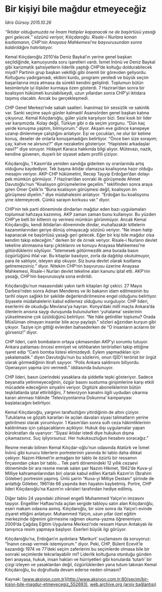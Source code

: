 # Bir kişiyi bile mağdur etmeyeceğiz

*İdris Gürsoy 2015.10.26*

<div class="pNewsDetailMainContent ctx_content" itemprop="articleBody">
 <p>
  <em>
   “İktidar olduğumuzda ne İmam Hatipler kapanacak ne de başörtüsü yasağı geri gelecek.” sözünü veriyor, Kılıçdaroğlu. Risale-i Nurlara konan kısıtlamanın, CHP’nin Anayasa Mahkemesi’ne başvurusundan sonra kaldırıldığını hatırlatıyor.
  </em>
 </p>
 <p>
  Kemal Kılıçdaroğlu 2010’da Deniz Baykal’ın yerine genel başkan seçildiğinde, kamuoyunda soru işaretleri vardı. İsmet İnönü ve Deniz Baykal gibi karizmatik şahsiyetlerin liderlik yaptığı CHP’de koltuğu doldurabilecek miydi? Partinin grup başkan vekilliği gibi önemli bir görevden geliyordu. Koltuğunu yadırgamadı, ekibini kurdu, programı yeniledi ve büyük seçim başarılarına imza atmasa da sürekli kendini geliştirdi. Toplumun bütün kesimleriyle iyi ilişkiler kurmaya özen gösterdi. 7 Haziran’dan sonra bir koalisyon hükümeti kurulabilseydi, uzun yıllardan sonra CHP’yi iktidara taşımış olacaktı. Ancak bu gerçekleşmedi.
 </p>
 <p>
  CHP Genel Merkezi’nde sabah saatleri. İnanılmaz bir sessizlik ve sakinlik var. Sanki seçime sayılı günler kalmadı! Asansörden genel başkan katına çıkıyoruz. Kemal Kılıçdaroğlu, güler yüzle karşılıyor bizi. Sesi kısık bir lider var karşımızda. Kolay değil, Türkiye gibi o da seçim yorgunu. “Dün kaç yerde konuşma yaptım, bilmiyorum.” diyor. Akşam eve gidince kanepeye uzanıp dinlenmeye çalıştığını anlatıyor. Eşi ve çocukları, ne olur bir kelime konuş, deseler de onlarla konuşamadığını belirtiyor. “Önce ben size sorayım; çay, kahve ne alırsınız?” diye nezaketini gösteriyor. “Hapisteki arkadaşlar nasıl?” diye soruyor. Hidayet Karaca hakkında bilgi alıyor. Mütevazı, nazik, kendine güvenen, duyarlı bir siyaset adamı profili çiziyor.
 </p>
 <p>
  Kılıçdaroğlu, 1 Kasım’da yeniden sandığa giderken oy oranlarında artış olduğunu kaydediyor. Tek başına iktidar olamazsa koalisyona hazır olduğu mesajını veriyor. AKP-CHP hükümetini, Recep Tayyip Erdoğan’dan dolayı pek mümkün görmüyor. 7 Haziran’dan sonraki ilk görüşmede Ahmet Davutoğlu’nun “Koalisyon görüşmelerine geçelim.” teklifinden sonra araya giren Ömer Çelik’in “Buna koalisyon görüşmesi değil, koalisyon ön görüşmesi diyelim.” diye müdahalesini anlatıyor. “Erdoğan bu koalisyonu yine istemeyecek. Çünkü sarayın korkusu var.” diyor.
 </p>
 <p>
  CHP’nin tek parti döneminde dindarları mağdur eden bazı uygulamaları toplumsal hafızaya kazınmış. AKP zaman zaman bunu kullanıyor. Bu yüzden CHP’ye belli bir kitlenin oy vermesi mümkün görünmüyor. Ancak Kemal Kılıçdaroğlu, kendi iktidarları döneminde dindar, muhafazakâr kitlelerin kazanımlarından geriye dönüş olmayacağı sözünü veriyor. “Ne imam hatip kapanacak ne başörtüsü yasağı geri gelecek. Eğer bir kişi bile mağdur olsa kendim takip edeceğim.” derken bir de örnek veriyor. Risale-i Nurların devlet tekeline alınmasına karşı çıktıklarını ve konuyu Anayasa Mahkemesi’ne götürdüklerini söylüyor. “İstemesek götürmezdik ama burada basın özgürlüğünü ihlal var. Bu kitaplar basılıyor, zorla da dağıtılıp okutulmuyor, para ile satılıyor, isteyen alıp okuyor. Siz buna devlet olarak kısıtlama getiremezsiniz.” diyor. Nitekim CHP’nin başvurusu üzerine Anayasa Mahkemesi, Risale-i Nurları devlet tekeline alan kanunu iptal etti. AKP’nin yasağı, CHP’nin başvurusuyla sona erdirildi.
 </p>
 <p>
  Kılıçdaroğlu’nun masasındaki yakın tarih kitapları ilgi çekici. 27 Mayıs Darbesi’nden sonra Adnan Menderes ve iki bakanın idam edilmesinin bu tarihî olayın sağlıklı bir şekilde değerlendirilmesine engel olduğunu belirtiyor. Siyasete müdahalelerin kabul edilemez olduğunu vurguluyor. CHP lideri, eserlerini de okuduğu Mevlana’ya hayran. Konya’daki millî maçta Ankara’da ölenlerin anısına saygı duruşunda bulunulurken ‘yuhalama’ seslerinin yükselmesine çok üzüldüğünü belirtiyor. “Ne hâle getirdiler toplumu? Orada Müslüman olmayan insanlar bile acıyı paylaştı.” sözleri ağzından kurşun gibi çıkıyor. Taziye için gittiği evlerden bahsederken de “O insanların acılarını bir görseniz!” diyor.
 </p>
 <p>
  CHP lideri, canlı bombaların ortaya çıkmasından AKP’yi sorumlu tutuyor. Ankara patlaması öncesi emniyet ve istihbaratın teröristleri takip ettiğine işaret edip “Canlı bomba listesi elimizdeydi. Eylem yapmadıkları için yakalamadık.” diyen Davutoğlu’nun bu sözlerini, onun IŞİD’i terörist bir örgüt olarak görmediğinin itirafı sayıyor. “Polis Ankara saldırısını biliyordu. Operasyon yapma izni vermedi.” iddiasında bulunuyor.
 </p>
 <p>
  CHP lideri, basın üzerindeki yasaklara da şiddetle tepki gösteriyor. Sadece beyanatla yetinmeyeceğinin, özgür basını susturma girişimlerine karşı etkili mücadele edeceğinin sinyalini veriyor. Digitürk aboneliklerinin bütün teşkilatlarda iptal ettirildiğini, 7 televizyon kanalını ilgili uydudan çıkarma kararı alınması hâlinde ‘Televizyonlarıma Dokunma’ kampanyası başlatacağını belirtiyor.
 </p>
 <p>
  Kemal Kılıçdaroğlu, yargının tarafsızlığını yitirdiğinin de altını çiziyor. Tutuklama ve gözaltı kararları ile açılan davaları siyasi talimatların yerine getirilmesi olarak yorumluyor. 1 Kasım’dan sonra sulh ceza hâkimliklerinin kaldırılması için çalışacaklarını açıklıyor. Hukuk dışı uygulamalar yapan bürokratları da uyarıyor: “Siyasi iktidar istedi diye hukukun dışına çıkamazsınız. Suç işliyorsunuz. Her hukuksuzluğun hesabını soracağız.”
 </p>
 <p>
  Resme merakı bilinen Kemal Kılıçdar-oğlu’nun odasında Atatürk ve İsmet İnönü gibi kurucu liderlerin portrelerinin yanında iki tablo daha dikkat çekiyor. Nazım Hikmet’in armağanı bir tablo ile özürlü bir ressamın fırçasından çıkan bir tablo… Tek parti dönemindeki 12 yıllık cezaevi döneminde bir ara resme merak salan şair Nazım Hikmet, 1942’de Kuva-yi Milliye kahramanlarından biri olarak kabul edilen Kartallı Kazım’ın (İbrahim Göleber) portresini yapmış. Ünlü şairin “Kuva-yi Milliye Destanı” şiirinde de anlattığı Göleber, 1961’de 66 yaşında iken hayatını kaybetmiş. Portre, CHP lideri Kılıçdaroğlu’na Kazım’ın vârisleri tarafından hediye edilmiş.
 </p>
 <p>
  Diğer tablo 24 yaşındaki zihinsel engelli Muhammed Yalçın’ın imzasını taşıyor. Engelliler Haftası’nda açılan sergide tabloyu satın alan Kılıçdaroğlu, eseri makam odasına asmış. Kılıçdaroğlu, bir süre sonra da Yalçın’ı evinde ziyaret ettiğini anlatıyor. Muhammed Yalçın, uzun yıllar özel eğitim merkezinde öğrenim görmesine rağmen okuma-yazma öğrenemiyor. 2009’da Çağdaş Eğitim Uygulama Merkezi’nde ressam Harun Antakyalı ile tanışınca resim yapmaya başlıyor. Eserleri büyük ilgi görüyor.
 </p>
 <p>
  Kılıçdaroğlu’na, Erdoğan’ın aydınlara ‘Mankurt’ suçlamasını da soruyoruz: “İnanın cevap vermek istemiyorum.” diyor. Peki, CHP, Bülent Ecevit’le kazandığı 1974 ve 77’deki seçim zaferlerini bu seçimlerde olmasa bile bir sonraki seçimlerde tekrarlayabilir mi? Liderlik koltuğuna oturduğu günden beri anayasa, hukuk, insan hakları ve hürriyetleri gibi konularda ‘tutarlı’ bir çizgi izleyen ve yasaklardan değil, özgürlüklerden yana tutum takınan Kemal Kılıçdaroğlu, bu doğrultuda devam ederse neden olmasın?
 </p>
</div>


Kaynak: [www.aksiyon.com.tr](http://www.aksiyon.com.tr:80/secim/bir-kisiyi-bile-magdur-etmeyecegiz_552693), [web.archive.org (arşiv bağlantısı)](http://web.archive.org/web/20151031071541/http://www.aksiyon.com.tr:80/secim/bir-kisiyi-bile-magdur-etmeyecegiz_552693)
